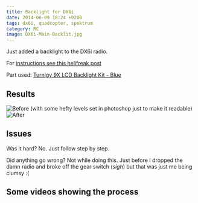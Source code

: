 ```yaml
---
title: Backlight for DX6i
date: 2014-06-09 18:24 +0200
tags: dx6i, quadcopter, spektrum
category: RC
image: DX6i-Main-Backlit.jpg
---
```


Just added a backlight to the DX6i radio.

For [instructions see this helifreak post](http://www.helifreak.com/showthread.php?p=3238225)

Part used: [Turnigy 9X LCD Backlight Kit - Blue](http://www.hobbyking.com/hobbyking/store/uh_viewItem.asp?idProduct=16720)

## Results

![Before (with some hefty levels set in photoshop just to make it readable)](DX6i-Main.jpg 'Before (with some hefty levels set in photoshop just to make it readable)')
![After](DX6i-Main-Backlit.jpg 'After')

## Issues

Was it hard? No. Just follow step by step.

Did anything go wrong? Not while doing this. Just before I dropped the damn radio and broke off the gear switch (_sigh_) but that was just me being clumsy :(

## Some videos showing the process

<embed-youtube id="8E_8HNWm0V0"></embed-youtube>

<embed-youtube id="aCjL8zuZ7Iw"></embed-youtube>
